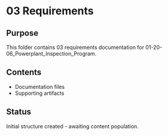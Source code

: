 # 03 Requirements

## Purpose
This folder contains 03 requirements documentation for 01-20-06_Powerplant_Inspection_Program.

## Contents
- Documentation files
- Supporting artifacts

## Status
Initial structure created - awaiting content population.
